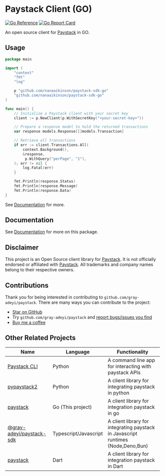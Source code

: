 # Paystack Client (GO)

[![Go Reference](https://pkg.go.dev/badge/github.com/gray-adeyi/paystack.svg)](https://pkg.go.dev/github.com/gray-adeyi/paystack)
[![Go Report Card](https://goreportcard.com/badge/github.com/gray-adeyi/paystack)](https://goreportcard.com/report/github.com/gray-adeyi/paystack)

An open source client for [Paystack](https://paystack.com) in GO.

## Usage

```go
package main

import (
	"context"
	"fmt"
	"log"

	p "github.com/nanaaikinson/paystack-sdk-go"
	"github.com/nanaaikinson/paystack-sdk-go"
)

func main() {
	// Initialize a Paystack client with your secret key
	client := p.NewClient(p.WithSecretKey("<your-secret-key>"))

	// Prepare a response model to hold the returned transactions
	var response models.Response[[]models.Transaction]

	// Retrieve all transactions
	if err := client.Transactions.All(
		context.Background(), 
		&response,
		 p.WithQuery("perPage", "1"),
	); err != nil {
		log.Fatal(err)
	}

	fmt.Println(response.Status)
	fmt.Println(response.Message)
	fmt.Println(response.Data)
}
```

See [Documentation](#Documentation) for more.

## Documentation

See [Documentation](https://gray-adeyi.github.io/paystack/) for more on this
package.

## Disclaimer

This project is an Open Source client library for
[Paystack](https://paystack.com/). It is not officially endorsed or affiliated
with [Paystack](https://paystack.com/). All trademarks and company names belong
to their respective owners.

## Contributions

Thank you for being interested in contributing to
`github.com/gray-adeyi/paystack`. There are many ways you can contribute to the
project:

- [Star on GitHub](https://github.com/gray-adeyi/paystack/)
- Try `github.com/gray-adeyi/paystack` and
  [report bugs/issues you find](https://github.com/gray-adeyi/paystack/issues/new)
- [Buy me a coffee](https://www.buymeacoffee.com/jigani)

## Other Related Projects

| Name                                                                               | Language              | Functionality                                                                    |
| ---------------------------------------------------------------------------------- | --------------------- | -------------------------------------------------------------------------------- |
| [Paystack CLI](https://pypi.org/project/paystack-cli/)                             | Python                | A command line app for interacting with paystack APIs                            |
| [pypaystack2](https://pypi.org/project/pypaystack2/)                               | Python                | A client library for integrating paystack in python                              |
| [paystack](https://github.com/gray-adeyi/paystack)                                 | Go (This project)     | A client library for integration paystack in go                                  |
| [@gray-adeyi/paystack-sdk](https://www.npmjs.com/package/@gray-adeyi/paystack-sdk) | Typescript/Javascript | A client library for integrating paystack in Javascript runtimes (Node,Deno,Bun) |
| [paystack](https://pub.dev/packages/paystack)                                      | Dart                  | A client library for integration paystack in Dart                                |
